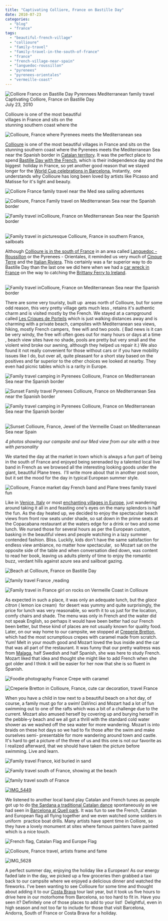 ```yaml
---
title: "Captivating Colliore, France on Bastille Day"
date: 2010-07-23
categories: 
  - "blog"
  - "france"
tags: 
  - "beautiful-french-village"
  - "collioure"
  - "family-travel"
  - "family-travel-in-the-south-of-france"
  - "france"
  - "french-village-near-spain"
  - "languedoc-roussillon"
  - "pyrenees"
  - "pyrenees-orientales"
  - "vermeille-coast"
---
```


 ![Colliore France on Bastille Day Pyrennees Mediterranean family travel](https://pub-ac94b3f306b24c0dba4238943c97f2e1.r2.dev/6a00e5502a95078833013485a3336c970c.jpg) Captivating Colliore, France on Bastille Day  
July 23, 2010

Collioure is one of the most beautiful  
villages in France and sits on the  
stunning southern coast where the

<!--more-->

![Collioure, France where Pyrenees meets the Mediterranean sea](https://pub-ac94b3f306b24c0dba4238943c97f2e1.r2.dev/6a00e5502a95078833013485a3341f970c.jpg)

[Collioure](http://en.wikipedia.org/wiki/Collioure) is one of the most beautiful villages in France and sits on the stunning southern coast where the Pyrenees meets the Mediterranean Sea near the Spanish border in [Catalan territory](http://en.wikipedia.org/wiki/Catalan_people). It was the perfect place to spend [Bastille Day with the French](http://en.wikipedia.org/wiki/Bastille_Day), which is their independence day and the biggest  holiday in France, so yet another good reason that we stayed longer for the [World Cup celebrations in Barcelona.](https://pub-ac94b3f306b24c0dba4238943c97f2e1.r2.dev/2010/07/watching-spain-win-the-world-cup-in-barcelona-celebrations-fifa-football-fever-europe-travel-resort.html) Instantly,  one understands why Collioure has long been loved by artists like Picasso and Matisse for it's light and beauty.

![Colliore France family travel near the Med sea sailing adventures](https://pub-ac94b3f306b24c0dba4238943c97f2e1.r2.dev/6a00e5502a95078833013485a33983970c.jpg)

![Collioure, France Family travel on Mediterranean Sea near the Spanish border ](https://pub-ac94b3f306b24c0dba4238943c97f2e1.r2.dev/6a00e5502a95078833013485a3699f970c.jpg)  

![Family travel inCollioure, France on Mediterranean Sea near the Spanish border ](https://pub-ac94b3f306b24c0dba4238943c97f2e1.r2.dev/6a00e5502a95078833013485a33b61970c.jpg) 

![Family travel in picturesque Collioure, France in southern France, sailboats](https://pub-ac94b3f306b24c0dba4238943c97f2e1.r2.dev/6a00e5502a950788330133f27ed34a970b.jpg)  
  
Although [Collioure is in the south of France](http://www.collioure.com/gb/index-gb.htm) in an area called [Languedoc - Roussillon](http://en.wikipedia.org/wiki/Languedoc-Roussillon) or the Pyrenees - Orientales, it reminded us very much of [Cinque Terre](https://pub-ac94b3f306b24c0dba4238943c97f2e1.r2.dev/2009/07/7-best-reasons-to-travel-cinque-terre-italy.html) and the [Italian Riviera](https://pub-ac94b3f306b24c0dba4238943c97f2e1.r2.dev/2009/07/family-travel-photo-italy.html). This certainly was a far superior way to do Bastille Day than the last one we did here when we had a [car wreck in France](https://pub-ac94b3f306b24c0dba4238943c97f2e1.r2.dev/2010/06/car-wreck-in-france-dealing-with-disaster-road-trip-nightmare-car-accident-abroad-insurance-problems.html) on the way to catching the [Brittany Ferry to Ireland](https://pub-ac94b3f306b24c0dba4238943c97f2e1.r2.dev/2010/06/car-wreck-in-france-dealing-with-disaster-road-trip-nightmare-car-accident-abroad-insurance-problems.html). 

  ![Family travel inCollioure, France on Mediterranean Sea near the Spanish border ](https://pub-ac94b3f306b24c0dba4238943c97f2e1.r2.dev/6a00e5502a95078833013485a3869f970c.jpg)  
  
There are some very touristy, built up  areas north of Collioure, but for some odd reason, this very pretty village gets much less , retains it's authentic charm and is visited mostly by the French. We stayed at a campground called [Les Criques de Porteils](http://www.lescriques.com/) which is just walking distances away and is charming with a private beach, campsites with Mediterranean sea views, hiking, mostly French campers,  free wifi and two pools. ( Bad news is it can be very windy, the free wifi often goes out for many hours or days at a time , beach view sites have no shade, pools are pretty but very small and the violent wind broke our awning, although they helped us repair it.) We also found it not really convenient for those without cars or if you have mobility issues like I do, but over all, quite pleasant for a short stay based on the positives and far superior to the other choices we looked at nearby. They even had picnic tables which is a rarity in Europe.

![Family travel camping in Pyrenees Collioure, France on Mediterranean Sea near the Spanish border ](https://pub-ac94b3f306b24c0dba4238943c97f2e1.r2.dev/6a00e5502a95078833013485a36269970c.jpg)

![Sunset Family travel Pyrenees Collioure, France on Mediterranean Sea near the Spanish border ](https://pub-ac94b3f306b24c0dba4238943c97f2e1.r2.dev/6a00e5502a95078833013485a36360970c.jpg)

![Family travel camping in Pyrenees Collioure, France on Mediterranean Sea near the Spanish border ](https://pub-ac94b3f306b24c0dba4238943c97f2e1.r2.dev/6a00e5502a950788330133f27ee541970b.jpg) 

![Sunset Collioure, France, Jewel of the Vermeille Coast on Mediterranean Sea near Spain](https://pub-ac94b3f306b24c0dba4238943c97f2e1.r2.dev/6a00e5502a95078833013485a36bf4970c.jpg)

_4 photos showing our campsite and our Med view from our site with a tree with personality_  

We started the day at the market in town which is always a fun part of being in the south of France and enjoyed being serenaded by a talented local live band in French as we browsed all the interesting looking goods under the giant, beautiful Plane trees.  I'll write more about that in another post soon, but it set the mood for the day in typical European summer style. 

![Collioure, France market day French band and Plane trees family travel fun](https://pub-ac94b3f306b24c0dba4238943c97f2e1.r2.dev/6a00e5502a950788330133f27eff50970b.jpg)  
  
  
Like in [Venice, Italy](https://pub-ac94b3f306b24c0dba4238943c97f2e1.r2.dev/2007/05/venezia.html) or most [enchanting villages in Europe](https://pub-ac94b3f306b24c0dba4238943c97f2e1.r2.dev/2008/08/oooh-obidos.html#more), just wandering around taking it all in and feasting one's eyes on the many splendors is half the fun. As the day heated up, we decided to enjoy the spectacular beach views from front row seats under shade, so sat down in the prime seats at the Copacabana restaurant at the waters edge for a drink or two and some lunch. We nursed those for several hours as per the European custom, basking in the beautiful views and people watching in a lazy summer contended fashion. Bliss. Luckily, kids don't have the same satisfaction for endless view ambiance, no matter how spectacular,  so Mozart sat on the opposite side of the table and when conversation died down, was content to read her book, leaving us adults plenty of time to enjoy the romantic buzz, verdant hills against azure sea and sailboat gazing.

![Beach at Collioure, France on Bastille Day](https://pub-ac94b3f306b24c0dba4238943c97f2e1.r2.dev/6a00e5502a950788330133f27f0a3f970b.jpg) 

  
![family travel France ,reading](https://pub-ac94b3f306b24c0dba4238943c97f2e1.r2.dev/6a00e5502a950788330133f27f0d5a970b.jpg) 

![Family travel in France girl on rocks on Vermeille Coast in Collioure](https://pub-ac94b3f306b24c0dba4238943c97f2e1.r2.dev/6a00e5502a95078833013485a3907a970c.jpg)  
  
  
  
As expected in such a place, it was only an adequate lunch, but the _glace citron_ ( lemon ice cream)  for desert was yummy and quite surprisingly, the price for lunch was very reasonable, so worth it to us just for the location, comfy chairs and shade. The menu was only in French and the waiter did not speak English, so perhaps it would have been better had our French been better, but these kind of places are not usually known for quality food. Later, on our way home to our campsite, we stopped at [Creperie Bretton](http://www.youtube.com/watch?v=L4zKU50cKkI), which had the most scrumptious crepes with caramel made from scratch. Yum! Melt in your mouth good and Mozart loved the bus inside and the car that was all part of the restaurant. It was funny that our pretty waitress was from [Malaga](https://pub-ac94b3f306b24c0dba4238943c97f2e1.r2.dev/2008/06/malaga-marbella.html?cid=117371042), half Swedish and half Spanish, she was here to study French. Mozart liked that idea and thought she might like to add French when she got older and I think it will be easier for her now that she is so fluent in Spanish.

![Foodie photography France Crepe with caramel](https://pub-ac94b3f306b24c0dba4238943c97f2e1.r2.dev/6a00e5502a950788330133f27f1846970b.jpg) 

![Creperie Bretton in Collioure, France, cute car decoration, travel France](https://pub-ac94b3f306b24c0dba4238943c97f2e1.r2.dev/6a00e5502a95078833013485a39e9a970c.jpg)  
  
When you have a child in tow next to a beautiful beach on a hot day, of course, a family must go for a swim! DaVinci and Mozart had a lot of fun swimming out to one of the rafts which was a bit of a challenge due to the current. Mozart also amused herself by covering up and burying herself in the pebble-y beach and we all got a thrill with the standard cold water shower as we washed off the sea water for more wandering. Mozart is into braids on these hot days so we had to fix those after the swim and make ourselves semi- presentable for more wandering around town and castle. It's hard to get a picture of the three of us and this one is not our favorite as I realized afterward, that we should have taken the picture before swimming. Live and learn. 

![Family travel France, kid buried in sand ](https://pub-ac94b3f306b24c0dba4238943c97f2e1.r2.dev/6a00e5502a950788330133f27f1a7f970b.jpg) 

![Family travel south of France, showing at the beach](https://pub-ac94b3f306b24c0dba4238943c97f2e1.r2.dev/6a00e5502a950788330133f27f1cc2970b.jpg)

![family travel south of France](https://pub-ac94b3f306b24c0dba4238943c97f2e1.r2.dev/6a00e5502a950788330133f27f1dc5970b.jpg) 

[![IMG_5449](https://pub-ac94b3f306b24c0dba4238943c97f2e1.r2.dev/6a00e5502a950788330133f27f1ea1970b.jpg)](https://pub-ac94b3f306b24c0dba4238943c97f2e1.r2.dev/2025/09/6a00e5502a950788330133f27f1ea1970b.jpg)  
  
We listened to another local band play Catalan and French tunes as people got up to do [the Sardana a traditional Catalan dance](http://en.wikipedia.org/wiki/Sardana) spontaneously as we had seen in [Barcelona at Quell park](https://pub-ac94b3f306b24c0dba4238943c97f2e1.r2.dev/2007/05/bye-bye-barcelo.html). It was fun to see the French, Catalan and European flag all flying together and we even watched some soldiers in uniform  practice boat drills. Many artists have spent time in Colliore, so they have a lovely monument at sites where famous painters have painted which is a nice touch. 

![French flag, Catalan Flag and Europe Flag](https://pub-ac94b3f306b24c0dba4238943c97f2e1.r2.dev/6a00e5502a95078833013485a3a985970c.jpg) 

![Collioure, France travel, artists frame and fame](https://pub-ac94b3f306b24c0dba4238943c97f2e1.r2.dev/6a00e5502a95078833013485a3ab05970c.jpg) 

![IMG_5628](https://pub-ac94b3f306b24c0dba4238943c97f2e1.r2.dev/6a00e5502a950788330133f27f78ad970b.jpg)  
  
A perfect summer day, enjoying the holiday like a European! As our energy faded late in the day, we picked up a few groceries then grabbed a taxi back to our campsite where we enjoyed a delicious dinner and watched the fireworks. I've been wanting to see Collioure for some time and thought about adding it to our [Costa Brava](https://pub-ac94b3f306b24c0dba4238943c97f2e1.r2.dev/2009/07/top-10-costa-brava-secret-gems-spain.html) tour last year, but it took us five hours to drive here in our motorhome from Barcelona, so too hard to fit in. Have you seen it? Definitely one of those places to add to your list!  Delightful, even in high season and not too far to include for those that visit Barcelona, Andorra, South of France or Costa Brava for a holiday.
